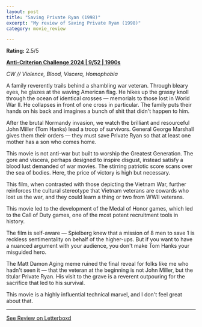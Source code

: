 ```yaml
---
layout: post
title: "Saving Private Ryan (1998)"
excerpt: "My review of Saving Private Ryan (1998)"
category: movie_review

---
```


**Rating:** 2.5/5

<b><a href="https://boxd.it/qBmUY/detail" rel="nofollow">Anti-Criterion Challenge 2024 | 9/52 | 1990s</a></b>

<i>CW // Violence, Blood, Viscera, Homophobia </i>

A family reverently trails behind a shambling war veteran. Through bleary eyes, he glazes at the waving American flag. He hikes up the grassy knoll through the ocean of identical crosses — memorials to those lost in World War II. He collapses in front of one cross in particular. The family puts their hands on his back and imagines a bunch of shit that didn't happen to him.

After the brutal Normandy invasion, we watch the brilliant and resourceful John Miller (Tom Hanks) lead a troop of survivors. General George Marshall gives them their orders — they must save Private Ryan so that at least one mother has a son who comes home.

This movie is not anti-war but built to worship the Greatest Generation. The gore and viscera, perhaps designed to inspire disgust, instead satisfy a blood lust demanded of war movies. The stirring patriotic score scans over the sea of bodies. Here, the price of victory is high but necessary.

This film, when contrasted with those depicting the Vietnam War, further reinforces the cultural stereotype that Vietnam veterans are cowards who lost us the war, and they could learn a thing or two from WWII veterans.

This movie led to the development of the Medal of Honor games, which led to the Call of Duty games, one of the most potent recruitment tools in history.

The film is self-aware — Spielberg knew that a mission of 8 men to save 1 is reckless sentimentality on behalf of the higher-ups. But if you want to have a nuanced argument with your audience, you don't make Tom Hanks your misguided hero.

The Matt Damon Aging meme ruined the final reveal for folks like me who hadn't seen it — that the veteran at the beginning is not John Miller, but the titular Private Ryan. His visit to the grave is a reverent outpouring for the sacrifice that led to his survival. 

This movie is a highly influential technical marvel, and I don't feel great about that.

<hr>

[See Review on Letterboxd](https://boxd.it/5URFYr)
